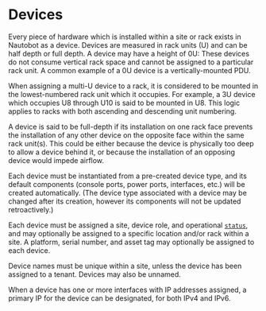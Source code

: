 # Devices

Every piece of hardware which is installed within a site or rack exists in Nautobot as a device. Devices are measured in rack units (U) and can be half depth or full depth. A device may have a height of 0U: These devices do not consume vertical rack space and cannot be assigned to a particular rack unit. A common example of a 0U device is a vertically-mounted PDU.

When assigning a multi-U device to a rack, it is considered to be mounted in the lowest-numbered rack unit which it occupies. For example, a 3U device which occupies U8 through U10 is said to be mounted in U8. This logic applies to racks with both ascending and descending unit numbering.

A device is said to be full-depth if its installation on one rack face prevents the installation of any other device on the opposite face within the same rack unit(s). This could be either because the device is physically too deep to allow a device behind it, or because the installation of an opposing device would impede airflow.

Each device must be instantiated from a pre-created device type, and its default components (console ports, power ports, interfaces, etc.) will be created automatically. (The device type associated with a device may be changed after its creation, however its components will not be updated retroactively.)

Each device must be assigned a site, device role, and operational [`status`](https://nautobot.readthedocs.io/en/stable/models/extras/status/), and may optionally be assigned to a specific location and/or rack within a site. A platform, serial number, and asset tag may optionally be assigned to each device.

Device names must be unique within a site, unless the device has been assigned to a tenant. Devices may also be unnamed.

When a device has one or more interfaces with IP addresses assigned, a primary IP for the device can be designated, for both IPv4 and IPv6.
